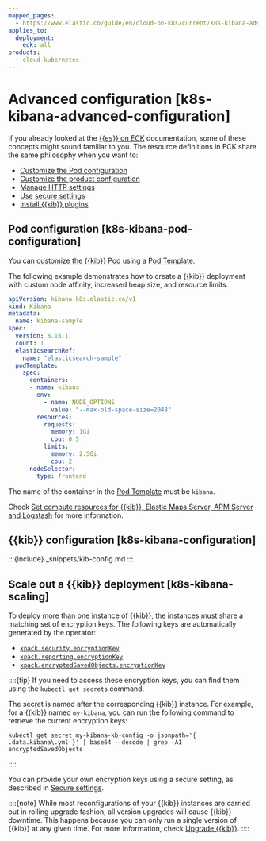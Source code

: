 ```yaml
---
mapped_pages:
  - https://www.elastic.co/guide/en/cloud-on-k8s/current/k8s-kibana-advanced-configuration.html
applies_to:
  deployment:
    eck: all
products:
  - cloud-kubernetes
---
```


# Advanced configuration [k8s-kibana-advanced-configuration]

If you already looked at the [{{es}} on ECK](elasticsearch-configuration.md) documentation, some of these concepts might sound familiar to you. The resource definitions in ECK share the same philosophy when you want to:

* [Customize the Pod configuration](#k8s-kibana-pod-configuration)
* [Customize the product configuration](#k8s-kibana-configuration)
* [Manage HTTP settings](/deploy-manage/security/k8s-https-settings.md#k8s-kibana-http-configuration)
* [Use secure settings](../../security/k8s-secure-settings.md)
* [Install {{kib}} plugins](k8s-kibana-plugins.md)

## Pod configuration [k8s-kibana-pod-configuration]

You can [customize the {{kib}} Pod](customize-pods.md) using a [Pod Template](https://kubernetes.io/docs/concepts/workloads/pods/#pod-templates).

The following example demonstrates how to create a {{kib}} deployment with custom node affinity, increased heap size, and resource limits.

```yaml
apiVersion: kibana.k8s.elastic.co/v1
kind: Kibana
metadata:
  name: kibana-sample
spec:
  version: 8.16.1
  count: 1
  elasticsearchRef:
    name: "elasticsearch-sample"
  podTemplate:
    spec:
      containers:
      - name: kibana
        env:
          - name: NODE_OPTIONS
            value: "--max-old-space-size=2048"
        resources:
          requests:
            memory: 1Gi
            cpu: 0.5
          limits:
            memory: 2.5Gi
            cpu: 2
      nodeSelector:
        type: frontend
```

The name of the container in the [Pod Template](https://kubernetes.io/docs/concepts/workloads/pods/#pod-templates) must be `kibana`.

Check [Set compute resources for {{kib}}, Elastic Maps Server, APM Server and Logstash](manage-compute-resources.md#k8s-compute-resources-kibana-and-apm) for more information.


## {{kib}} configuration [k8s-kibana-configuration]

:::{include} _snippets/kib-config.md
:::


## Scale out a {{kib}} deployment [k8s-kibana-scaling]

To deploy more than one instance of {{kib}}, the instances must share a matching set of encryption keys. The following keys are automatically generated by the operator:

* [`xpack.security.encryptionKey`](kibana://reference/configuration-reference/security-settings.md#xpack-security-encryptionkey)
* [`xpack.reporting.encryptionKey`](kibana://reference/configuration-reference/reporting-settings.md#encryption-keys)
* [`xpack.encryptedSavedObjects.encryptionKey`](/deploy-manage/security/secure-saved-objects.md)

::::{tip}
If you need to access these encryption keys, you can find them using the `kubectl get secrets` command.

The secret is named after the corresponding {{kib}} instance. For example, for a {{kib}} named `my-kibana`, you can run the following command to retrieve the current encryption keys:

```shell
kubectl get secret my-kibana-kb-config -o jsonpath='{ .data.kibana\.yml }' | base64 --decode | grep -A1 encryptedSavedObjects
```

::::


You can provide your own encryption keys using a secure setting, as described in [Secure settings](../../security/k8s-secure-settings.md).

::::{note}
While most reconfigurations of your {{kib}} instances are carried out in rolling upgrade fashion, all version upgrades will cause {{kib}} downtime. This happens because you can only run a single version of {{kib}} at any given time. For more information, check [Upgrade {{kib}}](/deploy-manage/upgrade/deployment-or-cluster.md).
::::



